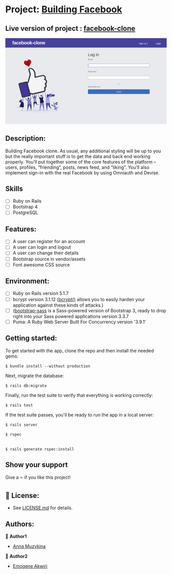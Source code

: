 # Project: [Building Facebook](https://www.theodinproject.com/courses/ruby-on-rails/lessons/final-project)

## Live version of project :  [facebook-clone](https://desolate-bastion-95748.herokuapp.com/login)
![screen](https://github.com/Anna-Myzukina/facebook-clone/blob/master/app/assets/images/1.png)

## Description:

Building Facebook clone. As usual, any additional styling will be up to you but the really important stuff is to get the data and back end working properly. You’ll put together some of the core features of the platform – users, profiles, “friending”, posts, news feed, and “liking”. You’ll also implement sign-in with the real Facebook by using Omniauth and Devise.

## Skills 
- [ ] Ruby on Rails
- [ ] Bootstrap 4
- [ ] PostgreSQL

## Features:
- [ ] A user can register for an account
- [ ] A user can login and logout
- [ ] A user can change their details
- [ ] Bootstrap source in vendor/assets
- [ ] Font awesome CSS source

## Environment:
- [ ] Ruby on Rails version 5.1.7
- [ ] bcrypt version 3.1.12 ([bcrypt()](https://github.com/codahale/bcrypt-ruby) allows you to easily harden your application against these kinds of attacks.)
- [ ] ([bootstrap-sass](https://www.rubydoc.info/gems/bootstrap-sass/3.3.6) is a Sass-powered version of Bootstrap 3, ready to drop right into your Sass powered applications version 3.3.7
- [ ] Puma: A Ruby Web Server Built For Concurrency version '3.9.1'

## Getting started:
To get started with the app, clone the repo and then install the needed gems:

```
$ bundle install --without production
```

Next, migrate the database:

```
$ rails db:migrate
```

Finally, run the test suite to verify that everything is working correctly:

```
$ rails test
```

If the test suite passes, you'll be ready to run the app in a local server:

```
$ rails server
```

```
$ rspec
```

```

$ rails generate rspec:install
```

## Show your support

Give a ⭐️ if you like this project!

## 📝 License:

* See [LICENSE.md](https://github.com/Anna-Myzukina/facebook-clone/blob/master/LICENSE.md) for details.

## Authors:

👤 **Author1**
* [Anna Muzykina](https://github.com/Anna-Myzukina)

👤 **Author2**
* [Emogene Akwiri](https://github.com/Elukoye)
